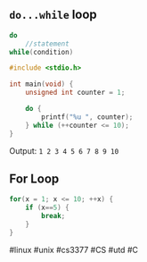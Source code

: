 ## `do...while` loop
```c
do
	//statement
while(condition)
```
```c
#include <stdio.h>

int main(void) {
	unsigned int counter = 1;

	do {
		printf("%u ", counter);
	} while (++counter <= 10);
}
```
Output: `1 2 3 4 5 6 7 8 9 10`
## For Loop
```c
for(x = 1; x <= 10; ++x) {
	if (x==5) {
		break;
	}
}
```

#linux #unix #cs3377 #CS #utd #C